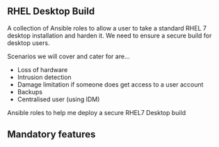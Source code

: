 RHEL Desktop Build
------------
A collection of Ansible roles to allow a user to take a standard RHEL 7 desktop installation and harden it.
We need to ensure a secure build for desktop users.

Scenarios we will cover and cater for are...

* Loss of hardware
* Intrusion detection
* Damage limitation if someone does get access to a user account
* Backups
* Centralised user (using IDM)



Ansible roles to help me deploy a secure RHEL7 Desktop build


Mandatory features
------------